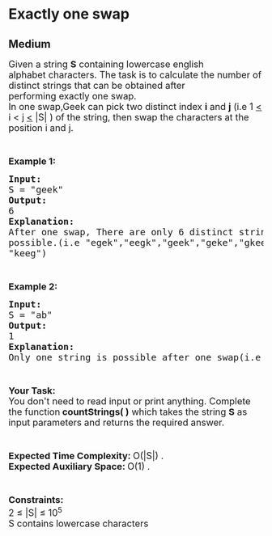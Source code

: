 # Exactly one swap
## Medium 
<div class="problem-statement">
                <p></p><p><span style="font-size:18px">Given a string <strong>S</strong> containing&nbsp;lowercase english alphabet&nbsp;characters. The task is to calculate the number of distinct strings that can be obtained after performing&nbsp;exactly one swap.<br>
In one swap,Geek can&nbsp;pick two distinct index <strong>i</strong> and <strong><u>j</u></strong> (i.e 1 <u>&lt;</u> i &lt; j <u>&lt;</u> |S|&nbsp;)&nbsp;of the string, then swap the characters at the position i and j.</span></p>

<p>&nbsp;</p>

<p><span style="font-size:18px"><strong>Example 1:</strong></span></p>

<pre><span style="font-size:18px"><strong>Input:</strong>
S = "geek"
<strong>Output:</strong> 
6
<strong>Explanation: 
</strong>After one swap, There are only 6 distinct strings 
possible.(i.e "egek","eegk","geek","geke","gkee" and 
"keeg")
</span></pre>

<p>&nbsp;</p>

<p><span style="font-size:18px"><strong>Example 2:</strong></span></p>

<pre><span style="font-size:18px"><strong>Input:
</strong>S = "ab"
<strong>Output: 
</strong>1
<strong>Explanation:</strong>
Only one string is possible after one swap(i.e "ba")</span></pre>

<p>&nbsp;</p>

<p><span style="font-size:18px"><strong>Your Task:&nbsp;</strong><br>
You don't need to read input or print anything. Complete the function<strong>&nbsp;countStrings( )</strong>&nbsp;which takes the string <strong>S</strong>&nbsp;as input parameters and returns the required answer.</span></p>

<p>&nbsp;</p>

<p><span style="font-size:18px"><strong>Expected Time Complexity:&nbsp;</strong>O(|S|) .<br>
<strong>Expected Auxiliary Space:&nbsp;</strong>O(1) .</span></p>

<p>&nbsp;</p>

<p><span style="font-size:18px"><strong>Constraints:</strong><br>
2&nbsp;≤&nbsp;|S|&nbsp;≤&nbsp;10<sup>5</sup><br>
S contains lowercase characters</span></p>
 <p></p>
            </div>